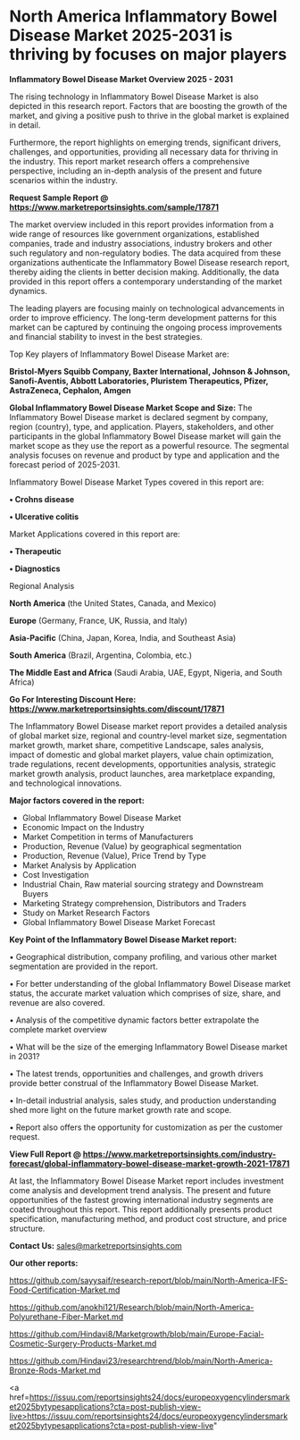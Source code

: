 # North America Inflammatory Bowel Disease Market 2025-2031 is thriving by focuses on major players

<Strong> Inflammatory Bowel Disease Market Overview 2025 - 2031</strong>

The rising technology in Inflammatory Bowel Disease Market is also depicted in this research report. Factors that are boosting the growth of the market, and giving a positive push to thrive in the global market is explained in detail.

Furthermore, the report highlights on emerging trends, significant drivers, challenges, and opportunities, providing all necessary data for thriving in the industry. This report market research offers a comprehensive perspective, including an in-depth analysis of the present and future scenarios within the industry.

<strong>Request Sample Report @ <a href=https://www.marketreportsinsights.com/sample/17871>https://www.marketreportsinsights.com/sample/17871</a></strong>

The market overview included in this report provides information from a wide range of resources like government organizations, established companies, trade and industry associations, industry brokers and other such regulatory and non-regulatory bodies. The data acquired from these organizations authenticate the Inflammatory Bowel Disease research report, thereby aiding the clients in better decision making. Additionally, the data provided in this report offers a contemporary understanding of the market dynamics.

The leading players are focusing mainly on technological advancements in order to improve efficiency. The long-term development patterns for this market can be captured by continuing the ongoing process improvements and financial stability to invest in the best strategies.

Top Key players of Inflammatory Bowel Disease Market are:

<strong>Bristol-Myers Squibb Company, Baxter International, Johnson & Johnson, Sanofi-Aventis, Abbott Laboratories, Pluristem Therapeutics, Pfizer, AstraZeneca, Cephalon, Amgen</strong>

<strong><b>Global Inflammatory Bowel Disease Market Scope and Size:</b></strong>
The Inflammatory Bowel Disease market is declared segment by company, region (country), type, and application. Players, stakeholders, and other participants in the global Inflammatory Bowel Disease market will gain the market scope as they use the report as a powerful resource. The segmental analysis focuses on revenue and product by type and application and the forecast period of 2025-2031.

Inflammatory Bowel Disease Market Types covered in this report are:

<strong>• Crohns disease

• Ulcerative colitis</strong>

Market Applications covered in this report are:

<strong>• Therapeutic

• Diagnostics</strong> 

Regional Analysis

<strong>North America</strong> (the United States, Canada, and Mexico)

<strong>Europe</strong> (Germany, France, UK, Russia, and Italy)

<strong>Asia-Pacific</strong> (China, Japan, Korea, India, and Southeast Asia)

<strong>South America</strong> (Brazil, Argentina, Colombia, etc.)

<strong>The Middle East and Africa</strong> (Saudi Arabia, UAE, Egypt, Nigeria, and South Africa)

<strong>Go For Interesting Discount Here: <a href=https://www.marketreportsinsights.com/discount/17871>https://www.marketreportsinsights.com/discount/17871</a></strong>

The Inflammatory Bowel Disease market report provides a detailed analysis of global market size, regional and country-level market size, segmentation market growth, market share, competitive Landscape, sales analysis, impact of domestic and global market players, value chain optimization, trade regulations, recent developments, opportunities analysis, strategic market growth analysis, product launches, area marketplace expanding, and technological innovations.

<strong><b>Major factors covered in the report:</b></strong>
<ul>
  <li>Global Inflammatory Bowel Disease Market </li>
  <li>Economic Impact on the Industry</li>
  <li>Market Competition in terms of Manufacturers</li>
  <li>Production, Revenue (Value) by geographical segmentation</li>
  <li>Production, Revenue (Value), Price Trend by Type</li>
  <li>Market Analysis by Application</li>
  <li>Cost Investigation</li>
  <li>Industrial Chain, Raw material sourcing strategy and Downstream Buyers</li>
  <li>Marketing Strategy comprehension, Distributors and Traders</li>
  <li>Study on Market Research Factors</li>
  <li>Global Inflammatory Bowel Disease Market Forecast</li>
</ul>

<strong><b>Key Point of the Inflammatory Bowel Disease Market report:</b></strong>

• Geographical distribution, company profiling, and various other market segmentation are provided in the report.

• For better understanding of the global Inflammatory Bowel Disease market status, the accurate market valuation which comprises of size, share, and revenue are also covered.

• Analysis of the competitive dynamic factors better extrapolate the complete market overview

• What will be the size of the emerging Inflammatory Bowel Disease market in 2031?

• The latest trends, opportunities and challenges, and growth drivers provide better construal of the Inflammatory Bowel Disease Market.

• In-detail industrial analysis, sales study, and production understanding shed more light on the future market growth rate and scope.

• Report also offers the opportunity for customization as per the customer request.

<strong><b>View Full Report @ <a href=https://www.marketreportsinsights.com/industry-forecast/global-inflammatory-bowel-disease-market-growth-2021-17871>https://www.marketreportsinsights.com/industry-forecast/global-inflammatory-bowel-disease-market-growth-2021-17871</a></b></strong>


At last, the Inflammatory Bowel Disease Market report includes investment come analysis and development trend analysis. The present and future opportunities of the fastest growing international industry segments are coated throughout this report. This report additionally presents product specification, manufacturing method, and product cost structure, and price structure.

<strong>Contact Us:</strong>
sales@marketreportsinsights.com

<strong>Our other reports:</strong>

<a href=https://github.com/sayysaif/research-report/blob/main/North-America-IFS-Food-Certification-Market.md>https://github.com/sayysaif/research-report/blob/main/North-America-IFS-Food-Certification-Market.md</a>

<a href=https://github.com/anokhi121/Research/blob/main/North-America-Polyurethane-Fiber-Market.md>https://github.com/anokhi121/Research/blob/main/North-America-Polyurethane-Fiber-Market.md</a>

<a href=https://github.com/Hindavi8/Marketgrowth/blob/main/Europe-Facial-Cosmetic-Surgery-Products-Market.md>https://github.com/Hindavi8/Marketgrowth/blob/main/Europe-Facial-Cosmetic-Surgery-Products-Market.md</a>

<a href=https://github.com/Hindavi23/researchtrend/blob/main/North-America-Bronze-Rods-Market.md>https://github.com/Hindavi23/researchtrend/blob/main/North-America-Bronze-Rods-Market.md</a>

<a href=https://issuu.com/reportsinsights24/docs/europeoxygencylindersmarket2025bytypesapplications?cta=post-publish-view-live>https://issuu.com/reportsinsights24/docs/europeoxygencylindersmarket2025bytypesapplications?cta=post-publish-view-live</a>"
